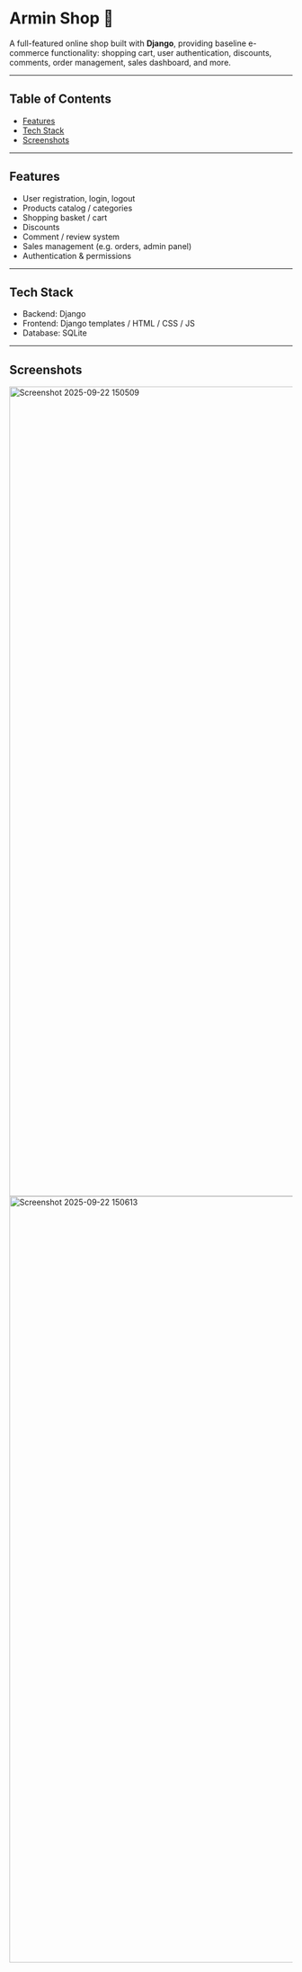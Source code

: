 # Armin Shop 🛒

A full-featured online shop built with **Django**, providing baseline e-commerce functionality: shopping cart, user authentication, discounts, comments, order management, sales dashboard, and more.

---

## Table of Contents

- [Features](#features)  
- [Tech Stack](#tech-stack)  
- [Screenshots](#screenshots)  

---

## Features

- User registration, login, logout  
- Products catalog / categories  
- Shopping basket / cart  
- Discounts
- Comment / review system  
- Sales management (e.g. orders, admin panel)  
- Authentication & permissions   

---

## Tech Stack

- Backend: Django  
- Frontend: Django templates / HTML / CSS / JS  
- Database: SQLite

---

## Screenshots

<img width="2560" height="1440" alt="Screenshot 2025-09-22 150509" src="https://github.com/user-attachments/assets/9bad0f31-36a4-4c9d-85a3-ce895fbed472" /> 
<img width="1736" height="1363" alt="Screenshot 2025-09-22 150613" src="https://github.com/user-attachments/assets/9fc50cc8-0994-4238-8bac-22a3cf7f9f01" />
